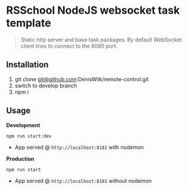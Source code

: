 # RSSchool NodeJS websocket task template
> Static http server and base task packages. 
> By default WebSocket client tries to connect to the 8080 port.

## Installation
1. git clone git@github.com:DenisWilk/remote-control.git
2. switch to develop branch
3. npm i

## Usage
**Development**

`npm run start:dev`

* App served @ `http://localhost:8181` with nodemon

**Production**

`npm run start`

* App served @ `http://localhost:8181` without nodemon


